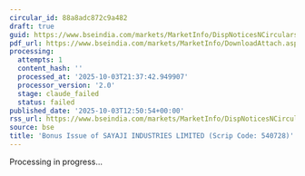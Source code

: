 ```yaml
---
circular_id: 88a8adc872c9a482
draft: true
guid: https://www.bseindia.com/markets/MarketInfo/DispNoticesNCirculars.aspx?Noticeid={8CDB0278-1E64-46D4-A7F4-B903F6DCE47B}&noticeno=20251003-36&dt=10/03/2025&icount=36&totcount=73&flag=0
pdf_url: https://www.bseindia.com/markets/MarketInfo/DownloadAttach.aspx?id=20251003-36&attachedId=0aa64897-12ba-4721-be5c-461572d4e4ff
processing:
  attempts: 1
  content_hash: ''
  processed_at: '2025-10-03T21:37:42.949907'
  processor_version: '2.0'
  stage: claude_failed
  status: failed
published_date: '2025-10-03T12:50:54+00:00'
rss_url: https://www.bseindia.com/markets/MarketInfo/DispNoticesNCirculars.aspx?Noticeid={8CDB0278-1E64-46D4-A7F4-B903F6DCE47B}&noticeno=20251003-36&dt=10/03/2025&icount=36&totcount=73&flag=0
source: bse
title: 'Bonus Issue of SAYAJI INDUSTRIES LIMITED (Scrip Code: 540728)'
---
```


Processing in progress...